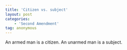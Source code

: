 ```yaml
---
title: 'Citizen vs. subject'
layout: post
categories:
    - 'Second Amendment'
tag: anonymous
---
```


An armed man is a citizen. An unarmed man is a subject.

